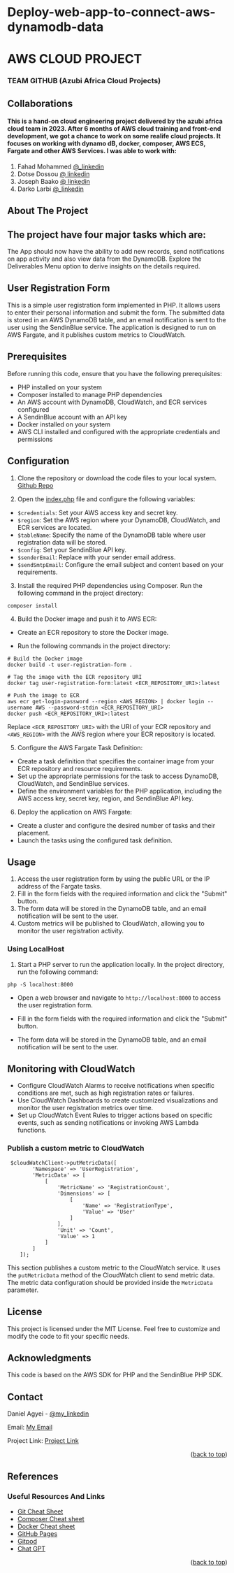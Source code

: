 # Deploy-web-app-to-connect-aws-dynamodb-data
# AWS CLOUD PROJECT 
### TEAM GITHUB (Azubi Africa Cloud Projects)

<a name="readme-top"></a>
## Collaborations
#### This is a hand-on cloud engineering project delivered by the azubi africa cloud team in 2023. After 6 months of AWS cloud training and front-end development, we got a chance to work on some realife cloud projects. It focuses on working with dynamo dB, docker, composer, AWS ECS, Fargate and other AWS Services. I was able to work with:

1. Fahad Mohammed [@_linkedin](https://www.linkedin.com/in/fahad-mohammed2)
2. Dotse Dossou [@ linkedin](https://www.linkedin.com/in/dotse-dossou)
3. Joseph Baako [@ linkedin](https://www.linkedin.com/in/joseph-baako)
4.  Darko Larbi [@_linkedin](https://www.linkedin.com/in/kdarkolarbi)


## About The Project
## The project have four major tasks which are:
The App should now have the ability to add new records, send notifications on app activity and also view data from the DynamoDB. Explore the Deliverables Menu option to derive insights on the details required.
## User Registration Form
This is a simple user registration form implemented in PHP. It allows users to enter their personal information and submit the form. The submitted data is stored in an AWS DynamoDB table, and an email notification is sent to the user using the SendinBlue service. The application is designed to run on AWS Fargate, and it publishes custom metrics to CloudWatch.

## Prerequisites
Before running this code, ensure that you have the following prerequisites:

- PHP installed on your system
- Composer installed to manage PHP dependencies
- An AWS account with DynamoDB, CloudWatch, and ECR services configured
- A SendinBlue account with an API key
- Docker installed on your system
- AWS CLI installed and configured with the appropriate credentials and permissions
## Configuration
1. Clone the repository or download the code files to your local system. [Github Repo](https://github.com/aduome/Deploy-web-app-to-connect-aws-dynamodb-data)

2. Open the [index.php](https://github.com/aduome/Deploy-web-app-to-connect-aws-dynamodb-data/blob/main/index.php)
 file and configure the following variables:

- `$credentials`: Set your AWS access key and secret key.
- `$region`: Set the AWS region where your DynamoDB, CloudWatch, and ECR services are located.
- `$tableName`: Specify the name of the DynamoDB table where user registration data will be stored.
- `$config`: Set your SendinBlue API key.
- `$senderEmail`: Replace with your sender email address.
- `$sendSmtpEmail`: Configure the email subject and content based on your requirements.
3. Install the required PHP dependencies using Composer. Run the following command in the project directory:
```
composer install
```
4. Build the Docker image and push it to AWS ECR:

- Create an ECR repository to store the Docker image.

- Run the following commands in the project directory:
```
# Build the Docker image
docker build -t user-registration-form .

# Tag the image with the ECR repository URI
docker tag user-registration-form:latest <ECR_REPOSITORY_URI>:latest

# Push the image to ECR
aws ecr get-login-password --region <AWS_REGION> | docker login --username AWS --password-stdin <ECR_REPOSITORY_URI>
docker push <ECR_REPOSITORY_URI>:latest
```
Replace `<ECR_REPOSITORY_URI>` with the URI of your ECR repository and `<AWS_REGION>` with the AWS region where your ECR repository is located.

5. Configure the AWS Fargate Task Definition:

- Create a task definition that specifies the container image from your ECR repository and resource requirements.
- Set up the appropriate permissions for the task to access DynamoDB, CloudWatch, and SendinBlue services.
- Define the environment variables for the PHP application, including the AWS access key, secret key, region, and SendinBlue API key.
6. Deploy the application on AWS Fargate:

- Create a cluster and configure the desired number of tasks and their placement.
- Launch the tasks using the configured task definition.

## Usage
1. Access the user registration form by using the public URL or the IP address of the Fargate tasks.
2. Fill in the form fields with the required information and click the "Submit" button.
3. The form data will be stored in the DynamoDB table, and an email notification will be sent to the user.
4. Custom metrics will be published to CloudWatch, allowing you to monitor the user registration activity.
### Using LocalHost
1. Start a PHP server to run the application locally. In the project directory, run the following command:
```
php -S localhost:8000
```
- Open a web browser and navigate to `http://localhost:8000` to access the user registration form.

- Fill in the form fields with the required information and click the "Submit" button.

- The form data will be stored in the DynamoDB table, and an email notification will be sent to the user.

## Monitoring with CloudWatch
- Configure CloudWatch Alarms to receive notifications when specific conditions are met, such as high registration rates or failures.
- Use CloudWatch Dashboards to create customized visualizations and monitor the user registration metrics over time.
- Set up CloudWatch Event Rules to trigger actions based on specific events, such as sending notifications or invoking AWS Lambda functions.
### Publish a custom metric to CloudWatch
```
 $cloudWatchClient->putMetricData([
        'Namespace' => 'UserRegistration',
        'MetricData' => [
            [
                'MetricName' => 'RegistrationCount',
                'Dimensions' => [
                    [
                        'Name' => 'RegistrationType',
                        'Value' => 'User'
                    ]
                ],
                'Unit' => 'Count',
                'Value' => 1
            ]
        ]
    ]);

```
This section publishes a custom metric to the CloudWatch service. It uses the `putMetricData` method of the CloudWatch client to send metric data. The metric data configuration should be provided inside the `MetricData` parameter.

## License
This project is licensed under the MIT License.
Feel free to customize and modify the code to fit your specific needs.

## Acknowledgments
This code is based on the AWS SDK for PHP and the SendinBlue PHP SDK.
<!-- CONTACT -->

## Contact

Daniel Agyei - [@my_linkedin](https://www.linkedin.com/in/daniel-owusu-banahene-agyei-3a4172136)

Email: [My Email](daniel.agyeibanahene@gmail.com)

Project Link: [Project Link](https://github.com/aduome/Deploy-web-app-to-connect-aws-dynamodb-data)

<p align="right">(<a href="#readme-top">back to top</a>)</p>

<!-- References -->
## References

### Useful Resources And Links

* [Git Cheat Sheet](https://education.github.com/git-cheat-sheet-education.pdf)
* [Composer Cheat sheet](https://devhints.io/composer)
* [Docker Cheat sheet](https://docs.docker.com/get-started/docker_cheatsheet.pdf)
* [GitHub Pages](https://pages.github.com)
* [Gitpod](https://www.gitpod.io/)
* [Chat GPT](https://chat.openai.com/auth/login)
<p align="right">(<a href="#readme-top">back to top</a>)</p>
